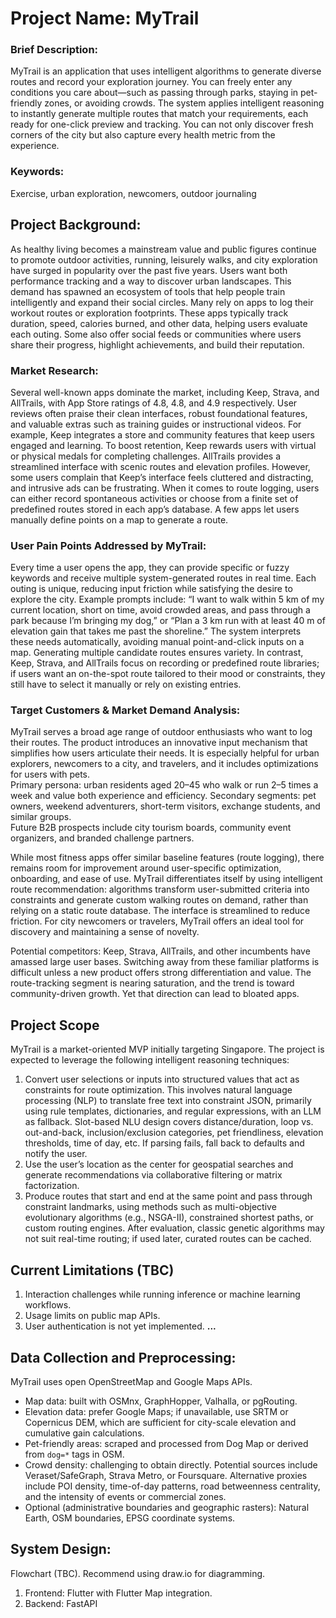# Project Name: MyTrail
### Brief Description:
MyTrail is an application that uses intelligent algorithms to generate diverse routes and record your exploration journey. You can freely enter any conditions you care about—such as passing through parks, staying in pet-friendly zones, or avoiding crowds. The system applies intelligent reasoning to instantly generate multiple routes that match your requirements, each ready for one-click preview and tracking. You can not only discover fresh corners of the city but also capture every health metric from the experience.
### Keywords:
Exercise, urban exploration, newcomers, outdoor journaling
## Project Background:
As healthy living becomes a mainstream value and public figures continue to promote outdoor activities, running, leisurely walks, and city exploration have surged in popularity over the past five years. Users want both performance tracking and a way to discover urban landscapes. This demand has spawned an ecosystem of tools that help people train intelligently and expand their social circles. Many rely on apps to log their workout routes or exploration footprints. These apps typically track duration, speed, calories burned, and other data, helping users evaluate each outing. Some also offer social feeds or communities where users share their progress, highlight achievements, and build their reputation.
### Market Research:
Several well-known apps dominate the market, including Keep, Strava, and AllTrails, with App Store ratings of 4.8, 4.8, and 4.9 respectively. User reviews often praise their clean interfaces, robust foundational features, and valuable extras such as training guides or instructional videos. For example, Keep integrates a store and community features that keep users engaged and learning. To boost retention, Keep rewards users with virtual or physical medals for completing challenges. AllTrails provides a streamlined interface with scenic routes and elevation profiles. However, some users complain that Keep’s interface feels cluttered and distracting, and intrusive ads can be frustrating. When it comes to route logging, users can either record spontaneous activities or choose from a finite set of predefined routes stored in each app’s database. A few apps let users manually define points on a map to generate a route.
### User Pain Points Addressed by MyTrail:
Every time a user opens the app, they can provide specific or fuzzy keywords and receive multiple system-generated routes in real time. Each outing is unique, reducing input friction while satisfying the desire to explore the city. Example prompts include: “I want to walk within 5 km of my current location, short on time, avoid crowded areas, and pass through a park because I’m bringing my dog,” or “Plan a 3 km run with at least 40 m of elevation gain that takes me past the shoreline.” The system interprets these needs automatically, avoiding manual point-and-click inputs on a map. Generating multiple candidate routes ensures variety. In contrast, Keep, Strava, and AllTrails focus on recording or predefined route libraries; if users want an on-the-spot route tailored to their mood or constraints, they still have to select it manually or rely on existing entries.
### Target Customers & Market Demand Analysis:
MyTrail serves a broad age range of outdoor enthusiasts who want to log their routes. The product introduces an innovative input mechanism that simplifies how users articulate their needs. It is especially helpful for urban explorers, newcomers to a city, and travelers, and it includes optimizations for users with pets.  
Primary persona: urban residents aged 20–45 who walk or run 2–5 times a week and value both experience and efficiency. Secondary segments: pet owners, weekend adventurers, short-term visitors, exchange students, and similar groups.  
Future B2B prospects include city tourism boards, community event organizers, and branded challenge partners.

While most fitness apps offer similar baseline features (route logging), there remains room for improvement around user-specific optimization, onboarding, and ease of use. MyTrail differentiates itself by using intelligent route recommendation: algorithms transform user-submitted criteria into constraints and generate custom walking routes on demand, rather than relying on a static route database. The interface is streamlined to reduce friction. For city newcomers or travelers, MyTrail offers an ideal tool for discovery and maintaining a sense of novelty.

Potential competitors: Keep, Strava, AllTrails, and other incumbents have amassed large user bases. Switching away from these familiar platforms is difficult unless a new product offers strong differentiation and value. The route-tracking segment is nearing saturation, and the trend is toward community-driven growth. Yet that direction can lead to bloated apps.
## Project Scope
MyTrail is a market-oriented MVP initially targeting Singapore. The project is expected to leverage the following intelligent reasoning techniques:
1. Convert user selections or inputs into structured values that act as constraints for route optimization. This involves natural language processing (NLP) to translate free text into constraint JSON, primarily using rule templates, dictionaries, and regular expressions, with an LLM as fallback. Slot-based NLU design covers distance/duration, loop vs. out-and-back, inclusion/exclusion categories, pet friendliness, elevation thresholds, time of day, etc. If parsing fails, fall back to defaults and notify the user.
2. Use the user’s location as the center for geospatial searches and generate recommendations via collaborative filtering or matrix factorization.
3. Produce routes that start and end at the same point and pass through constraint landmarks, using methods such as multi-objective evolutionary algorithms (e.g., NSGA-II), constrained shortest paths, or custom routing engines. After evaluation, classic genetic algorithms may not suit real-time routing; if used later, curated routes can be cached.

## Current Limitations (TBC)
1. Interaction challenges while running inference or machine learning workflows.
2. Usage limits on public map APIs.
3. User authentication is not yet implemented.
**...**
## Data Collection and Preprocessing:
MyTrail uses open OpenStreetMap and Google Maps APIs.
- Map data: built with OSMnx, GraphHopper, Valhalla, or pgRouting.
- Elevation data: prefer Google Maps; if unavailable, use SRTM or Copernicus DEM, which are sufficient for city-scale elevation and cumulative gain calculations.
- Pet-friendly areas: scraped and processed from Dog Map or derived from `dog=*` tags in OSM.
- Crowd density: challenging to obtain directly. Potential sources include Veraset/SafeGraph, Strava Metro, or Foursquare. Alternative proxies include POI density, time-of-day patterns, road betweenness centrality, and the intensity of events or commercial zones.
- Optional (administrative boundaries and geographic rasters): Natural Earth, OSM boundaries, EPSG coordinate systems.
## System Design:
Flowchart (TBC). Recommend using draw.io for diagramming.
1. Frontend: Flutter with Flutter Map integration.
2. Backend: FastAPI

